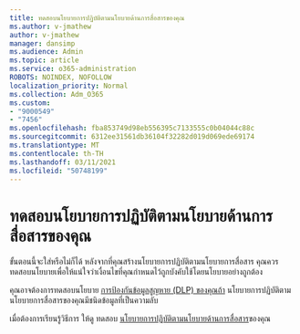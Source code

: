 ```yaml
---
title: ทดสอบนโยบายการปฏิบัติตามนโยบายด้านการสื่อสารของคุณ
ms.author: v-jmathew
author: v-jmathew
manager: dansimp
ms.audience: Admin
ms.topic: article
ms.service: o365-administration
ROBOTS: NOINDEX, NOFOLLOW
localization_priority: Normal
ms.collection: Adm_O365
ms.custom:
- "9000549"
- "7456"
ms.openlocfilehash: fba853749d98eb556395c7133555c0b04044c88c
ms.sourcegitcommit: 6312ee31561db36104f32282d019d069ede69174
ms.translationtype: MT
ms.contentlocale: th-TH
ms.lasthandoff: 03/11/2021
ms.locfileid: "50748199"
---
```

# <a name="test-your-communication-compliance-policy"></a>ทดสอบนโยบายการปฏิบัติตามนโยบายด้านการสื่อสารของคุณ

ขั้นตอนนี้จะใส่หรือไม่ก็ได้ หลังจากที่คุณสร้างนโยบายการปฏิบัติตามนโยบายการสื่อสาร คุณควรทดสอบนโยบายเพื่อให้แน่ใจว่าเงื่อนไขที่คุณกําหนดไว้ถูกบังคับใช้โดยนโยบายอย่างถูกต้อง

คุณอาจต้องการทดสอบนโยบาย [การป้องกันข้อมูลสูญหาย (DLP) ของคุณถ้า](https://go.microsoft.com/fwlink/?linkid=2110890) นโยบายการปฏิบัติตามนโยบายการสื่อสารของคุณมีชนิดข้อมูลที่เป็นความลับ

เมื่อต้องการเรียนรู้วิธีการ ให้ดู ทดสอบ [นโยบายการปฏิบัติตามนโยบายด้านการสื่อสาร](https://go.microsoft.com/fwlink/?linkid=2111304)ของคุณ
